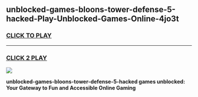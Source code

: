 
## unblocked-games-bloons-tower-defense-5-hacked-Play-Unblocked-Games-Online-4jo3t
<h3>
<a href="https://premium76.site?title=unblocked-games-bloons-tower-defense-5-hacked&ref=24A">CLICK TO PLAY</a></h3>
<hr>

<h3>
<a href="https://premium76.site?title=unblocked-games-bloons-tower-defense-5-hacked&ref=24A">CLICK 2 PLAY</a>
  
</h3>

<a href="https://premium76.site?title=unblocked-games-bloons-tower-defense-5-hacked&ref=24A"><img src="https://clearcache.store/games.png"></a>


**unblocked-games-bloons-tower-defense-5-hacked games unblocked: Your Gateway to Fun and Accessible Online Gaming**
